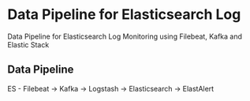 # Data Pipeline for Elasticsearch Log
Data Pipeline for Elasticsearch Log Monitoring using Filebeat, Kafka and Elastic Stack

## Data Pipeline
ES - Filebeat -> Kafka -> Logstash -> Elasticsearch -> ElastAlert
